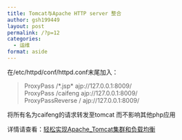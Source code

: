 ```yaml
---
title: Tomcat与Apache HTTP server 整合
author: gsh199449
layout: post
permalink: /?p=12
categories:
  - 运维
format: aside
---
```

在/etc/httpd/conf/httpd.conf末尾加入：

> ProxyPass /\*.jsp\* ajp://127.0.0.1:8009/  
> ProxyPass /caifeng ajp://127.0.0.1:8009/  
> ProxyPassReverse / ajp://127.0.0.1:8009/

将所有名为caifeng的请求转发至tomcat 而不影响其他php应用

详情请查看：[轻松实现Apache_Tomcat集群和负载均衡][1]

 [1]: http://202.206.64.193/wordpress/wp-content/uploads/2013/11/轻松实现Apache_Tomcat集群和负载均衡.doc